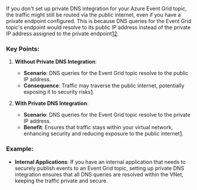 If you don't set up private DNS integration for your Azure Event Grid topic, the traffic might still be routed via the public internet, even if you have a private endpoint configured. This is because DNS queries for the Event Grid topic's endpoint would resolve to its public IP address instead of the private IP address assigned to the private endpoint[1](https://learn.microsoft.com/en-us/azure/event-grid/configure-private-endpoints)[2](https://learn.microsoft.com/en-us/azure/event-grid/mqtt-configure-private-endpoints).

### Key Points:
1. **Without Private DNS Integration**:
   - **Scenario**: DNS queries for the Event Grid topic resolve to the public IP address.
   - **Consequence**: Traffic may traverse the public internet, potentially exposing it to security risks[1](https://learn.microsoft.com/en-us/azure/event-grid/configure-private-endpoints).

2. **With Private DNS Integration**:
   - **Scenario**: DNS queries for the Event Grid topic resolve to the private IP address.
   - **Benefit**: Ensures that traffic stays within your virtual network, enhancing security and reducing exposure to the public internet[1](https://learn.microsoft.com/en-us/azure/event-grid/configure-private-endpoints).

### Example:
- **Internal Applications**: If you have an internal application that needs to securely publish events to an Event Grid topic, setting up private DNS integration ensures that all DNS queries are resolved within the VNet, keeping the traffic private and secure.

